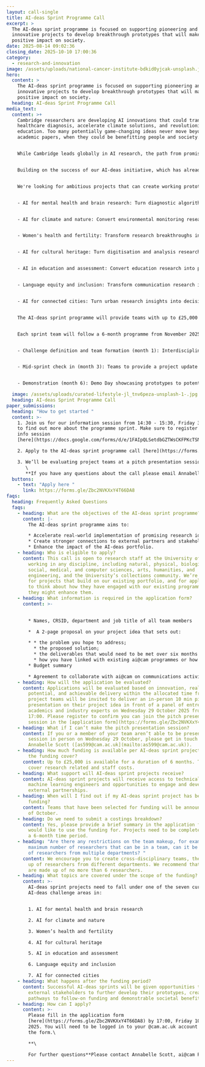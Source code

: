 ```yaml
---
layout: call-single
title: AI-deas Sprint Programme Call
excerpt: >
  The AI-deas sprint programme is focused on supporting pioneering and
  innovative projects to develop breakthrough prototypes that will make a
  positive impact on society. 
date: 2025-08-14 09:02:36
closing_date: 2025-10-10 17:00:36
category:
  - research-and-innovation
image: /assets/uploads/national-cancer-institute-bdkid0yjcak-unsplash.jpg
hero:
  content: >
    The AI-deas sprint programme is focused on supporting pioneering and
    innovative projects to develop breakthrough prototypes that will make a
    positive impact on society.
  heading: AI-deas Sprint Programme Call
media_text:
  content: >+
    Cambridge researchers are developing AI innovations that could transform
    healthcare diagnosis, accelerate climate solutions, and revolutionise
    education. Too many potentially game-changing ideas never move beyond
    academic papers, when they could be benefitting people and society.


    While Cambridge leads globally in AI research, the path from promising laboratory results to working prototypes that can attract partnerships and funding remains frustratingly difficult for most researchers. The AI-deas Sprint Programme is designed to narrow this gap between research and real-world application. In six months, we'll help develop your most promising research into a working prototype that demonstrates real-world value, supported by technical advice and a path to implementation partners.


    Building on the success of our AI-deas initiative, which has already connected 19 departments across all 6 schools in the University, ai@cam is launching a 6-month accelerator programme to transform promising research ideas into a minimum viable product. The AI-deas sprint programme is focused on supporting pioneering and innovative projects to develop breakthrough prototypes that will make a positive impact on society.


    We're looking for ambitious projects that can create working prototypes in these high-impact domains:


    - AI for mental health and brain research: Turn diagnostic algorithms into tools clinicians can actually use, or transform research insights into interventions that reach patients.


    - AI for climate and nature: Convert environmental monitoring research into decision-support systems that help organisations take climate action now.


    - Women's health and fertility: Transform research breakthroughs into accessible diagnostic tools or treatment platforms that address the gender health gap.


    - AI for cultural heritage: Turn digitisation and analysis research into public-facing tools that make cultural collections more accessible and engaging.


    - AI in education and assessment: Convert education research into practical tools that can be tested in real educational settings.


    - Language equity and inclusion: Transform communication research into assistive technologies that support people with language barriers.


    - AI for connected cities: Turn urban research insights into decision-support tools that local authorities can pilot and implement.


    The AI-deas sprint programme will provide teams with up to £25,000 of funding to rapidly transform their innovative project ideas into a prototype in 6 months. Teams will be given access to technical support from machine learning engineers, in addition to follow-on opportunities to engage and develop external partnerships and validate their prototypes with end-user communities. 


    Each sprint team will follow a 6-month programme from November 2025 to April 2026:


    - Challenge definition and team formation (month 1): Interdisciplinary teams form around concrete deliverables and begin rapid development 


    - Mid-sprint check in (month 3): Teams to provide a project update in a networking event with potential partners.


    - Demonstration (month 6): Demo Day showcasing prototypes to potential funders and implementation partners.

  image: /assets/uploads/curated-lifestyle-jl_tnv6peza-unsplash-1-.jpg
  heading: AI-deas Sprint Programme Call
paper_submissions:
  heading: "How to get started "
  content: >-
    1. Join us for our information session from 14:30 - 15:30, Friday 3 October
    to find out more about the programme sprint. Make sure to register for the
    info session
    [here](https://docs.google.com/forms/d/e/1FAIpQLSetdbGZTWsCKFPKcTSN4xu9DXunnah3ckwk20Tw9SM-tztLWA/viewform?usp=dialog).

    2. Apply to the AI-deas sprint programme call [here](https://forms.gle/Zbc2NVKXxY4T66DA8). The deadline for applications is 17.00, Friday 10 October.

    3. We’ll be evaluating project teams at a pitch presentation session on Wednesday 29 October. Please register to confirm you can join the pitch presentation session in the [programme call application form](https://forms.gle/Zbc2NVKXxY4T66DA8).\
       \
       **If you have any questions about the call please email Annabelle Scott [as599@cam.ac.uk](mailto:as599@cam.ac.uk)**
  buttons:
    - text: "Apply here "
      link: https://forms.gle/Zbc2NVKXxY4T66DA8
faqs:
  heading: Frequently Asked Questions
  faqs:
    - heading: What are the objectives of the AI-deas sprint programme?
      content: |-
        The AI-deas sprint programme aims to:

        * Accelerate real-world implementation of promising research ideas;
        * Create stronger connections to external partners and stakeholders; and
        * Enhance the impact of the AI-deas portfolio.
    - heading: Who is eligible to apply?
      content: This call is open to research staff at the University of Cambridge,
        working in any discipline, including natural, physical, biological,
        social, medical, and computer sciences, arts, humanities, and
        engineering, and the University’s collections community. We’re looking
        for projects that build on our existing portfolio, and for applications
        to think about how they have engaged with our existing programmes or how
        they might enhance them.
    - heading: What information is required in the application form?
      content: >-
        

        * Names, CRSID, department and job title of all team members

        *  A 2-page proposal on your project idea that sets out:

        * * the problem you hope to address;
          * the proposed solution;
          * the deliverables that would need to be met over six months to deliver a minimum viable project
          * how you have linked with existing ai@cam programmes or how their work will enhance those programmes. 
        * Budget summary

        * Agreement to collaborate with ai@cam on communications activities related to the project
    - heading: How will the application be evaluated?
      content: Applications will be evaluated based on innovation, real-world impact
        potential, and achievable delivery within the allocated time frame. All
        project teams will be invited to deliver an in-person 10 min pitch
        presentation on their project idea in front of a panel of entrepreneurs,
        academics and industry experts on Wednesday 29 October 2025 from 13:00 -
        17:00. Please register to confirm you can join the pitch presentation
        session in the [application form](https://forms.gle/Zbc2NVKXxY4T66DA8).
    - heading: What if I can’t make the pitch presentation session?
      content: If you or a member of your team aren’t able to be present at the pitch
        session in person on Wednesday 29 October, please get in touch with
        Annabelle Scott ([as599@cam.ac.uk](mailto:as599@cam.ac.uk)).
    - heading: How much funding is available per AI-deas sprint project and what will
        the funding cover?
      content: Up to £25,000 is available for a duration of 6 months. The funding can
        cover research related and staff costs.
    - heading: What support will AI-deas sprint projects receive?
      content: AI-deas sprint projects will receive access to technical support from
        machine learning engineers and opportunities to engage and develop
        external partnerships.
    - heading: When will I find out if my AI-deas sprint project has been awarded
        funding?
      content: Teams that have been selected for funding will be announced at the end
        of October.
    - heading: Do we need to submit a costings breakdown?
      content: Yes, please provide a brief summary in the application form of what you
        would like to use the funding for. Projects need to be completed within
        a 6-month time period.
    - heading: "Are there any restrictions on the team makeup, for example are there a
        maximum number of researchers that can be in a team, can it be made up
        of researchers from multiple departments? "
      content: We encourage you to create cross-disciplinary teams, they can be made
        up of researchers from different departments. We recommend that teams
        are made up of no more than 6 researchers.
    - heading: What topics are covered under the scope of the funding?
      content: >-
        AI-deas sprint projects need to fall under one of the seven current
        AI-deas challenge areas in:


        1. AI for mental health and brain research

        2. AI for climate and nature

        3. Women’s health and fertility

        4. AI for cultural heritage

        5. AI in education and assessment

        6. Language equity and inclusion

        7. AI for connected cities
    - heading: What happens after the funding period?
      content: Successful AI-deas sprints will be given opportunities to work with
        external stakeholders to further develop their prototypes, creating
        pathways to follow-on funding and demonstrable societal benefits.
    - heading: How can I apply?
      content: >-
        Please fill in the application form
        [here](https://forms.gle/Zbc2NVKXxY4T66DA8) by 17:00, Friday 10 October
        2025. You will need to be logged in to your @cam.ac.uk account to access
        the form.\

        **\

        For further questions**Please contact Annabelle Scott, ai@cam Programme Manager ([as599@cam.ac.uk](mailto:as599@cam.ac.uk)).
---
```

